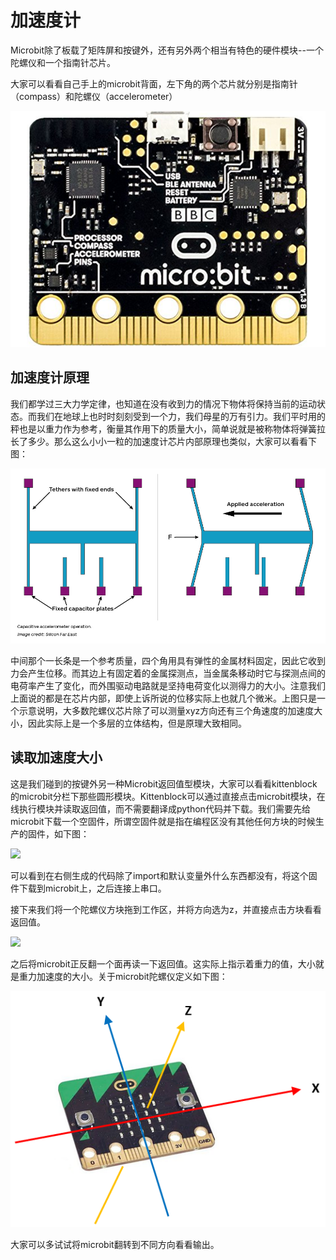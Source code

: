 # 加速度计

Microbit除了板载了矩阵屏和按键外，还有另外两个相当有特色的硬件模块--一个陀螺仪和一个指南针芯片。

大家可以看看自己手上的microbit背面，左下角的两个芯片就分别是指南针（compass）和陀螺仪（accelerometer）

![](./images/c10_01.jpg)


## 加速度计原理

我们都学过三大力学定律，也知道在没有收到力的情况下物体将保持当前的运动状态。而我们在地球上也时时刻刻受到一个力，我们母星的万有引力。我们平时用的秤也是以重力作为参考，衡量其作用下的质量大小，简单说就是被称物体将弹簧拉长了多少。那么这么小小一粒的加速度计芯片内部原理也类似，大家可以看看下图：

![](./images/c10_02.jpg)

中间那个一长条是一个参考质量，四个角用具有弹性的金属材料固定，因此它收到力会产生位移。而其边上有固定着的金属探测点，当金属条移动时它与探测点间的电荷率产生了变化，而外围驱动电路就是坚持电荷变化以测得力的大小。注意我们上面说的都是在芯片内部，即使上诉所说的位移实际上也就几个微米。上图只是一个示意说明，大多数陀螺仪芯片除了可以测量xyz方向还有三个角速度的加速度大小，因此实际上是一个多层的立体结构，但是原理大致相同。

## 读取加速度大小

这是我们碰到的按键外另一种Microbit返回值型模块，大家可以看看kittenblock的microbit分栏下那些圆形模块。Kittenblock可以通过直接点击microbit模块，在线执行模块并读取返回值，而不需要翻译成python代码并下载。我们需要先给microbit下载一个空固件，所谓空固件就是指在编程区没有其他任何方块的时候生产的固件，如下图：

![](./images/c10_03.png)


可以看到在右侧生成的代码除了import和默认变量外什么东西都没有，将这个固件下载到microbit上，之后连接上串口。

接下来我们将一个陀螺仪方块拖到工作区，并将方向选为z，并直接点击方块看看返回值。

![](./images/c10_04.png)


之后将microbit正反翻一个面再读一下返回值。这实际上指示着重力的值，大小就是重力加速度的大小。关于microbit陀螺仪定义如下图：

![](./images/c10_05.png)

大家可以多试试将microbit翻转到不同方向看看输出。











